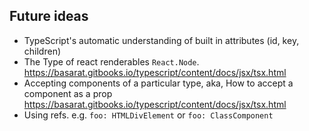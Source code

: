 ## Future ideas
* TypeScript's automatic understanding of built in attributes (id, key, children)
* The Type of react renderables `React.Node`. https://basarat.gitbooks.io/typescript/content/docs/jsx/tsx.html
* Accepting components of a particular type, aka, How to accept a component as a prop https://basarat.gitbooks.io/typescript/content/docs/jsx/tsx.html
* Using refs. e.g. `foo: HTMLDivElement` or `foo: ClassComponent`

